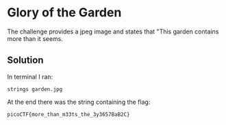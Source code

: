 # Glory of the Garden

The challenge provides a jpeg image and states that "This garden contains more than it seems.

## Solution

In terminal I ran:

```
strings garden.jpg
```

At the end there was the string containing the flag:

```
picoCTF{more_than_m33ts_the_3y3657BaB2C}
```
